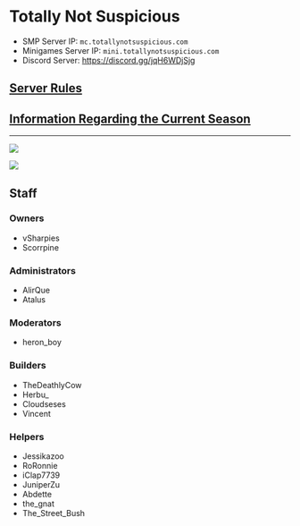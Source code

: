# Totally Not Suspicious

* SMP Server IP: `mc.totallynotsuspicious.com`
* Minigames Server IP: `mini.totallynotsuspicious.com`
* Discord Server: <https://discord.gg/jqH6WDjSjg>


## [Server Rules](rules.md)


## [Information Regarding the Current Season](current_season.md)

---

![](https://i.imgur.com/pgV5aUf.png)

![](https://i.imgur.com/BR8sdPi.jpeg)

## Staff 

### Owners
* vSharpies
* Scorrpine

### Administrators
* AlirQue
* Atalus

### Moderators
* heron_boy

### Builders
* TheDeathlyCow
* Herbu_
* Cloudseses
* Vincent

### Helpers
* Jessikazoo
* RoRonnie
* iClap7739
* JuniperZu
* Abdette
* the_gnat
* The_Street_Bush
